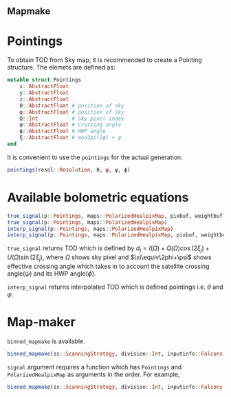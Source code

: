 ## Mapmake
# Pointings
To obtain TOD from Sky map, it is recommended to create a Pointing structure. The elemets are defined as:
```julia
mutable struct Pointings
    x::AbstractFloat
    y::AbstractFloat
    z::AbstractFloat
    θ::AbstractFloat # position of sky
    φ::AbstractFloat # position of sky
    Ω::Int           # Sky pixel index
    ψ::AbstractFloat # Crossing angle
    ϕ::AbstractFloat # HWP angle
    ξ::AbstractFloat # mod2pi(2ϕ) + ψ
end
```
It is convenient to use the `pointings` for the actual generation.
```julia
pointings(resol::Resolution, θ, φ, ψ, ϕ)
```
# Available bolometric equations
```julia
true_signal(p::Pointings, maps::PolarizedHealpixMap, pixbuf, weightbuf)
true_signal(p::Pointings, maps::PolarizedHealpixMap)
interp_signal(p::Pointings, maps::PolarizedHealpixMap)
interp_signal(p::Pointings, maps::PolarizedHealpixMap, pixbuf, weightbuf)
```
`true_signal` returns TOD which is defined by
$d_j = I(\Omega) + Q(\Omega)\cos(2\xi_j) + U(\Omega)\sin(2\xi_j)$,
where $\Omega$ shows sky pixel and $\xi\equiv\2phi+\psi$ shows effective crossing angle which takes in to account the satellite crossing angle($\psi$) and its HWP angle($\phi$).

`interp_signal` returns interpolated TOD which is defined pointings i.e. $\theta$ and $\varphi$.

# Map-maker
`binned_mapmake` is available. 
```julia
binned_mapmake(ss::ScanningStrategy, division::Int, inputinfo::Falcons.InputInfo, signal)
```
`signal` argument requires a function which has `Pointings` and `PolarizedHealpixMap` as arguments in the order. For example,
```julia
binned_mapmake(ss::ScanningStrategy, division::Int, inputinfo::Falcons.InputInfo, true_signal)
```
